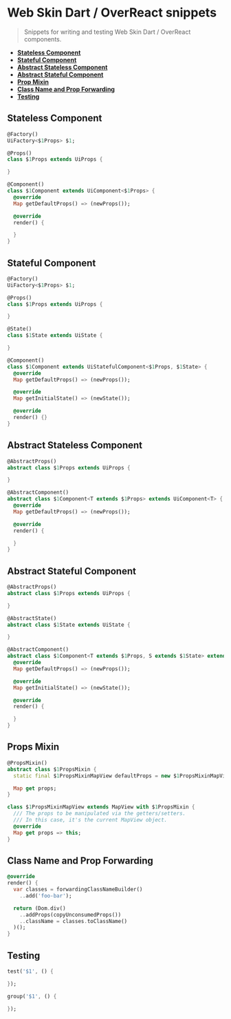 # Web Skin Dart / OverReact snippets

> Snippets for writing and testing Web Skin Dart / OverReact components.

+ __[Stateless Component](#stateless-component)__
+ __[Stateful Component](#stateful-component)__
+ __[Abstract Stateless Component](#asbtract-stateless-component)__
+ __[Abstract Stateful Component](#asbtract-stateful-component)__
+ __[Prop Mixin](#prop-mixin)__
+ __[Class Name and Prop Forwarding](#class-name-and-prop-forwarding)__
+ __[Testing](#testing)__

## Stateless Component

```dart
@Factory()
UiFactory<$1Props> $1;

@Props()
class $1Props extends UiProps {

}

@Component()
class $1Component extends UiComponent<$1Props> {
  @override
  Map getDefaultProps() => (newProps());

  @override
  render() {

  }
}
```

## Stateful Component

```dart
@Factory()
UiFactory<$1Props> $1;

@Props()
class $1Props extends UiProps {

}

@State()
class $1State extends UiState {

}

@Component()
class $1Component extends UiStatefulComponent<$1Props, $1State> {
  @override
  Map getDefaultProps() => (newProps());

  @override
  Map getInitialState() => (newState());

  @override
  render() {}
}
```

## Abstract Stateless Component

```dart
@AbstractProps()
abstract class $1Props extends UiProps {

}

@AbstractComponent()
abstract class $1Component<T extends $1Props> extends UiComponent<T> {
  @override
  Map getDefaultProps() => (newProps());

  @override
  render() {

  }
}
```

## Abstract Stateful Component

```dart
@AbstractProps()
abstract class $1Props extends UiProps {

}

@AbstractState()
abstract class $1State extends UiState {

}

@AbstractComponent()
abstract class $1Component<T extends $1Props, S extends $1State> extends UiStatefulComponent<T, S> {
  @override
  Map getDefaultProps() => (newProps());

  @override
  Map getInitialState() => (newState());

  @override
  render() {

  }
}
```

## Props Mixin

```dart
@PropsMixin()
abstract class $1PropsMixin {
  static final $1PropsMixinMapView defaultProps = new $1PropsMixinMapView({});

  Map get props;
}

class $1PropsMixinMapView extends MapView with $1PropsMixin {
  /// The props to be manipulated via the getters/setters.
  /// In this case, it's the current MapView object.
  @override
  Map get props => this;
}
```

## Class Name and Prop Forwarding

```dart
@override
render() {
  var classes = forwardingClassNameBuilder()
    ..add('foo-bar');

  return (Dom.div()
    ..addProps(copyUnconsumedProps())
    ..className = classes.toClassName()
  )();
}
```

## Testing

```dart
test('$1', () {

});
```

```dart
group('$1', () {

});
```
